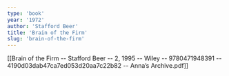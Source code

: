 ```yaml
---
type: 'book'
year: '1972'
author: 'Stafford Beer'
title: 'Brain of the Firm'
slug: 'brain-of-the-firm'
---
```


[[Brain of the Firm -- Stafford Beer -- 2, 1995 -- Wiley -- 9780471948391 -- 4190d03dab47ca7ed053d20aa7c22b82 -- Anna’s Archive.pdf]]